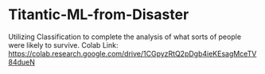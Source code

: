 # Titantic-ML-from-Disaster
Utilizing Classification to complete the analysis of what sorts of people were likely to survive.
Colab Link: https://colab.research.google.com/drive/1CGpyzRtQ2pDgb4ieKEsagMceTV84dueN
